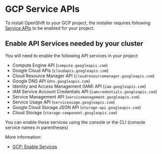 # GCP Service APIs
To install OpenShift to your GCP project, the installer requires following [Service APIs][service-apis-summary] to be enabled for your project.

## Enable API Services needed by your cluster

You will need to enable the following API services in your project:

- Compute Engine API (`compute.googleapis.com`)
- Google Cloud APIs (`cloudapis.googleapis.com`)
- Cloud Resource Manager API (`cloudresourcemanager.googleapis.com`)
- Google DNS API (`dns.googleapis.com`)
- Identity and Access Management (IAM) API (`iam.googleapis.com`)
- IAM Service Account Credentials API (`iamcredentials.googleapis.com`)
- Service Management API (`servicemanagement.googleapis.com`)
- Service Usage API (`serviceusage.googleapis.com`)
- Google Cloud Storage JSON API (`storage-api.googleapis.com`)
- Cloud Storage (`storage-component.googleapis.com`)

You can enable these services using the console or the CLI (console service names in parentheses)

More information:
- [GCP: Enable Services][enable-svc]


[enable-svc]: https://cloud.google.com/service-usage/docs/enable-disable#enabling
[service-apis-summary]: https://cloud.google.com/terms/services

